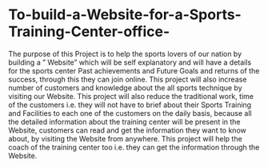 # To-build-a-Website-for-a-Sports-Training-Center-office-
The purpose of this Project is to help the sports lovers of our nation by building a ” Website” which will be self explanatory and will have a details for the sports center Past achievements and Future Goals and returns of the success, through this they can join online. This project will also increase number of customers and knowledge about the all sports technique by visiting our Website. This project will also reduce the traditional work, time of the customers i.e. they will not have to brief about their Sports Training  and Facilities to each one of the customers on the daily basis, because all the detailed information about the training  center will be present in the Website, customers can read and get the information they want to know about, by visiting the Website from anywhere. This project will help the coach of the training center too i.e. they can get the information through the Website.

